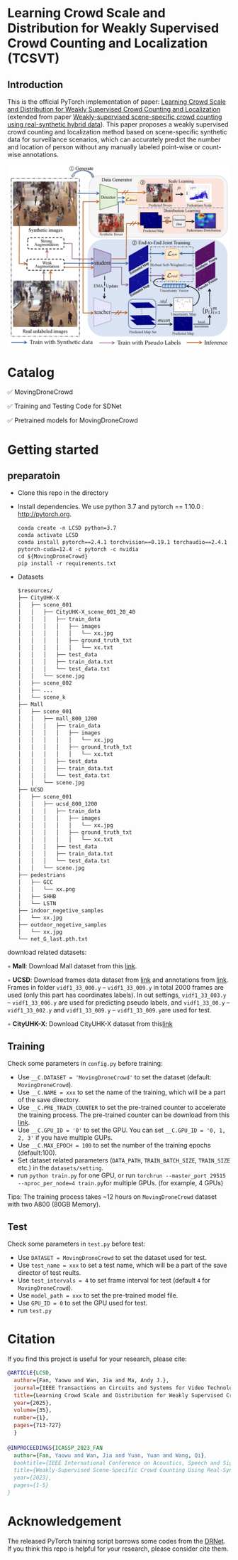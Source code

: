 # Learning Crowd Scale and Distribution for Weakly Supervised Crowd Counting and Localization (TCSVT)
## Introduction
This is the official PyTorch implementation of paper: [Learning Crowd Scale and Distribution for Weakly Supervised Crowd Counting and Localization](https://ieeexplore.ieee.org/abstract/document/10680129) (extended from paper [Weakly-supervised scene-specific crowd counting using real-synthetic hybrid data](https://ieeexplore.ieee.org/abstract/document/10095275)). This paper proposes a weakly supervised crowd counting and localization method  based on scene-specific synthetic data for surveillance scenarios, which can accurately predict the number and location of person without any manually labeled point-wise or count-wise annotations.

![pipeline](figures/pipeline.jpg)

# Catalog
✅ MovingDroneCrowd

✅ Training and Testing Code for SDNet

✅ Pretrained models for MovingDroneCrowd

# Getting started

## preparatoin
* Clone this repo in the directory 

* Install dependencies. We use python 3.7 and pytorch == 1.10.0 : http://pytorch.org.

    ```
    conda create -n LCSD python=3.7
    conda activate LCSD
    conda install pytorch==2.4.1 torchvision==0.19.1 torchaudio==2.4.1 pytorch-cuda=12.4 -c pytorch -c nvidia
    cd ${MovingDroneCrowd}
    pip install -r requirements.txt
    ```
* Datasets
    ```
    $resources/
    ├── CityUHK-X
    │   ├── scene_001
    │   │   ├── CityUHK-X_scene_001_20_40
    │   │   │   ├── train_data
    │   │   │   │   ├── images
    │   │   │   │   │   └── xx.jpg
    │   │   │   │   ├── ground_truth_txt
    │   │   │   │   │   └── xx.txt
    │   │   │   ├── test_data
    │   │   │   ├── train_data.txt
    │   │   │   └── test_data.txt
    │   │   └── scene.jpg
    │   ├── scene_002
    │   ├── ...
    │   └── scene_k
    ├── Mall
    │   ├── scene_001
    │   │   ├── mall_800_1200
    │   │   │   ├── train_data
    │   │   │   │   ├── images
    │   │   │   │   │   └── xx.jpg
    │   │   │   │   ├── ground_truth_txt
    │   │   │   │   │   └── xx.txt
    │   │   │   ├── test_data
    │   │   │   ├── train_data.txt
    │   │   │   └── test_data.txt
    │   │   └── scene.jpg
    ├── UCSD
    │   ├── scene_001
    │   │   ├── ucsd_800_1200
    │   │   │   ├── train_data
    │   │   │   │   ├── images
    │   │   │   │   │   └── xx.jpg
    │   │   │   │   ├── ground_truth_txt
    │   │   │   │   │   └── xx.txt
    │   │   │   ├── test_data
    │   │   │   ├── train_data.txt
    │   │   │   └── test_data.txt
    │   │   └── scene.jpg
    ├── pedestrians
    │   ├── GCC
    │   │   └── xx.png
    │   ├── SHHB
    │   └── LSTN
    ├── indoor_negetive_samples
    │   └── xx.jpg
    ├── outdoor_negetive_samples
    │   └── xx.jpg
    └── net_G_last.pth.txt
    ```

download related datasets:

◦ **Mall**: Download Mall dataset from this [link](https://personal.ie.cuhk.edu.hk/~ccloy/downloads_mall_dataset.html).

◦ **UCSD**: Download frames data dataset from [link](http://visal.cs.cityu.edu.hk/static/downloads/ucsdpeds_vidf.zip) and annotations from [link](http://www.svcl.ucsd.edu/projects/peoplecnt/db/vidf-cvpr.zip). Frames in folder `vidf1_33_000.y` – `vidf1_33_009.y` in total 2000 frames are used (only this part has coordinates labels). In out settings, `vidf1_33_003.y` – `vidf1_33_006.y` are used for predicting pseudo labels, and `vidf1_33_00.y` – `vidf1_33_002.y` and `vidf1_33_009.y` – `vidf1_33_009.y`are used for test.

◦ **CityUHK-X**: Download CityUHK-X dataset from this[link](http://visal.cs.cityu.edu.hk/static/downloads/CityUHK-X.zip)

## Training

Check some parameters in `config.py` before training:

* Use `__C.DATASET = 'MovingDroneCrowd'` to set the dataset (default: `MovingDroneCrowd`).
* Use `__C.NAME = xxx` to set the name of the training, which will be a part of the save directory.
* Use `__C.PRE_TRAIN_COUNTER` to set the pre-trained counter to accelerate the training process. The pre-trained counter can be download from this [link](https://drive.google.com/file/d/1ILLLMM3vDIm773XNOerj8rQH-DCQYzRA/view?usp=drive_link).
* Use `__C.GPU_ID = '0'` to set the GPU. You can set `__C.GPU_ID = '0, 1, 2, 3'` if you have multiple GUPs.
* Use `__C.MAX_EPOCH = 100` to set the number of the training epochs (default:100). 
* Set dataset related parameters (`DATA_PATH`, `TRAIN_BATCH_SIZE`, `TRAIN_SIZE` etc.) in the `datasets/setting`.
* run `python train.py` for one GPU, or run `torchrun --master_port 29515 --nproc_per_node=4 train.py`for multiple GPUs. (for example, 4 GPUs)

Tips: The training process takes ~12 hours on `MovingDroneCrowd` dataset with two A800 (80GB Memory).

## Test

<!--To reproduce the performance, download the pre-trained models from [Google Drive]() and then place pretrained_model files to `SDNet/pre_train_model/`. -->
Check some parameters in `test.py` before test:

* Use `DATASET = MovingDroneCrowd` to set the dataset used for test.
* Use `test_name = xxx` to set a test name, which will be a part of the save director of test reults.
* Use `test_intervals = 4` to set frame interval for test (default `4` for `MovingDroneCrowd`). 
* Use `model_path = xxx` to set the pre-trained model file.
* Use `GPU_ID = 0` to set the GPU used for test.
* run `test.py`

# Citation
If you find this project is useful for your research, please cite:

```bibtex
@ARTICLE{LCSD,
  author={Fan, Yaowu and Wan, Jia and Ma, Andy J.},
  journal={IEEE Transactions on Circuits and Systems for Video Technology}, 
  title={Learning Crowd Scale and Distribution for Weakly Supervised Crowd Counting and Localization}, 
  year={2025},
  volume={35},
  number={1},
  pages={713-727}
  }

@INPROCEEDINGS{ICASSP_2023_FAN
  author={Fan, Yaowu and Wan, Jia and Yuan, Yuan and Wang, Qi},
  booktitle={IEEE International Conference on Acoustics, Speech and Signal Processing (ICASSP)}, 
  title={Weakly-Supervised Scene-Specific Crowd Counting Using Real-Synthetic Hybrid Data}, 
  year={2023},
  pages={1-5}
}


 ```

# Acknowledgement

The released PyTorch training script borrows some codes from the [DRNet](https://github.com/taohan10200/DRNet). If you think this repo is helpful for your research, please consider cite them.